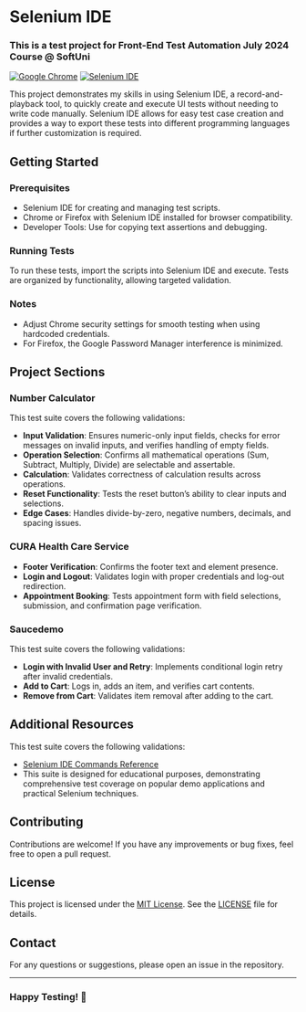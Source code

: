 # Selenium IDE
### This is a test project for Front-End Test Automation July 2024 Course @ SoftUni

[![Google Chrome](https://img.shields.io/badge/tested%20on-Google%20Chrome-4285F4.svg)](https://www.google.com/chrome/)
[![Selenium IDE](https://img.shields.io/badge/tested%20with-Selenium%20IDE-FF6C37.svg)](https://www.selenium.dev/selenium-ide/)

This project demonstrates my skills in using Selenium IDE, a record-and-playback tool, to quickly create and execute UI tests without needing to write code manually. Selenium IDE allows for easy test case creation and provides a way to export these tests into different programming languages if further customization is required.

## Getting Started
### Prerequisites
- Selenium IDE for creating and managing test scripts.
- Chrome or Firefox with Selenium IDE installed for browser compatibility.
- Developer Tools: Use for copying text assertions and debugging.

### Running Tests
To run these tests, import the scripts into Selenium IDE and execute. Tests are organized by functionality, allowing targeted validation.

### Notes
- Adjust Chrome security settings for smooth testing when using hardcoded credentials.
- For Firefox, the Google Password Manager interference is minimized.
  
## Project Sections

### Number Calculator
This test suite covers the following validations:
- **Input Validation**: Ensures numeric-only input fields, checks for error messages on invalid inputs, and verifies handling of empty fields.
- **Operation Selection**: Confirms all mathematical operations (Sum, Subtract, Multiply, Divide) are selectable and assertable.
- **Calculation**: Validates correctness of calculation results across operations.
- **Reset Functionality**: Tests the reset button’s ability to clear inputs and selections.
- **Edge Cases**: Handles divide-by-zero, negative numbers, decimals, and spacing issues.

### CURA Health Care Service
- **Footer Verification**: Confirms the footer text and element presence.
- **Login and Logout**: Validates login with proper credentials and log-out redirection.
- **Appointment Booking**: Tests appointment form with field selections, submission, and confirmation page verification.

### Saucedemo
This test suite covers the following validations:
- **Login with Invalid User and Retry**: Implements conditional login retry after invalid credentials.
- **Add to Cart**: Logs in, adds an item, and verifies cart contents.
- **Remove from Cart**: Validates item removal after adding to the cart.
   
## Additional Resources
This test suite covers the following validations:
- [Selenium IDE Commands Reference](https://www.selenium.dev/selenium-ide/docs/en/api/commands)
- This suite is designed for educational purposes, demonstrating comprehensive test coverage on popular demo applications and practical Selenium techniques.

## Contributing
Contributions are welcome! If you have any improvements or bug fixes, feel free to open a pull request.

## License
This project is licensed under the [MIT License](LICENSE). See the [LICENSE](LICENSE) file for details.

## Contact
For any questions or suggestions, please open an issue in the repository.

---
### Happy Testing! 🚀
